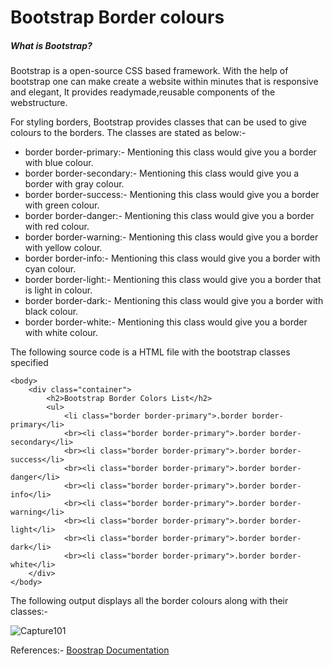 # Bootstrap Border colours


##### What is  Bootstrap?
Bootstrap is a open-source CSS based framework. With the help of bootstrap one can make create a website within minutes that is responsive and elegant, It provides readymade,reusable components of the webstructure.

For styling borders, Bootstrap provides classes that can be used to give colours to the borders. The classes are stated as below:-

- border border-primary:- Mentioning this class would give you a border with blue colour.
- border border-secondary:- Mentioning this class would give you a border with gray colour.
- border border-success:- Mentioning this class would give you a border with green colour.
- border border-danger:- Mentioning this class would give you a border with red colour.
- border border-warning:- Mentioning this class would give you a border with yellow colour.
- border border-info:- Mentioning this class would give you a border with cyan colour.
- border border-light:- Mentioning this class would give you a border that is light in colour.
- border border-dark:- Mentioning this class would give you a border with black colour.
- border border-white:- Mentioning this class would give you a border with white colour.

The following source code is a HTML file with the bootstrap classes specified 
```
<body>
	<div class="container">
		<h2>Bootstrap Border Colors List</h2>
		<ul>
			<li class="border border-primary">.border border-primary</li>
			<br><li class="border border-primary">.border border-secondary</li>
			<br><li class="border border-primary">.border border-success</li>
			<br><li class="border border-primary">.border border-danger</li>
			<br><li class="border border-primary">.border border-info</li>
			<br><li class="border border-primary">.border border-warning</li>
			<br><li class="border border-primary">.border border-light</li>
			<br><li class="border border-primary">.border border-dark</li>
			<br><li class="border border-primary">.border border-white</li>
	</div>
</body>
```
The following output displays all the border colours along with their classes:-

![Capture101](https://user-images.githubusercontent.com/70684116/144068658-8ab99103-931f-4a1f-9120-3dd425e8caeb.PNG)

References:- [Boostrap Documentation](https://getbootstrap.com/docs/4.0/utilities/borders/#border-color)


